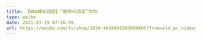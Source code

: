 ```yaml
---
title: 【NBA精彩回顾】“期待VS现实”时刻
type: weibo
date: 2021-03-29 07:56:59
url: https://weibo.com/tv/show/1034:4616091503099965?from=old_pc_videoshow
---
```


<!-- more -->